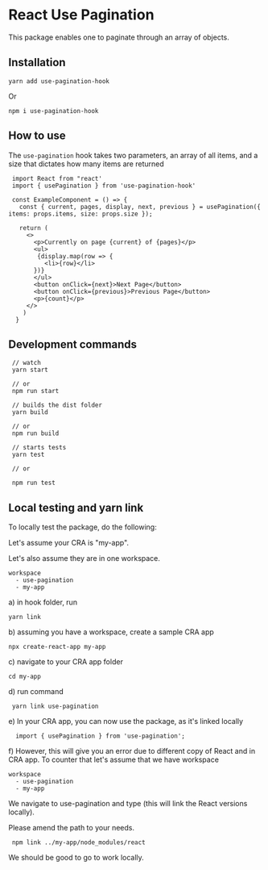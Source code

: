 # React Use Pagination

This package enables one to paginate through an array of objects.

## Installation

```
yarn add use-pagination-hook
```

Or 

```
npm i use-pagination-hook
```

## How to use

The `use-pagination` hook takes two parameters, an array of all items, and a size that dictates how many items are returned

```
 import React from "react'
 import { usePagination } from 'use-pagination-hook'

 const ExampleComponent = () => {
   const { current, pages, display, next, previous } = usePagination({ items: props.items, size: props.size });

   return (
     <>
       <p>Currently on page {current} of {pages}</p>
       <ul>
        {display.map(row => {
          <li>{row}</li> 
       })}
       </ul>
       <button onClick={next}>Next Page</button>
       <button onClick={previous}>Previous Page</button>
       <p>{count}</p>
     </>
    )
  }
```

## Development commands

```
 // watch
 yarn start

 // or
 npm run start
```

```
 // builds the dist folder
 yarn build

 // or
 npm run build
```

```
 // starts tests
 yarn test

 // or

 npm run test
```

## Local testing and yarn link

To locally test the package, do the following:

Let's assume your CRA is "my-app".

Let's also assume they are in one workspace.

```
workspace
  - use-pagination
  - my-app
```

a) in hook folder, run
```
yarn link
```
b) assuming you have a workspace, create a sample CRA app 
```
npx create-react-app my-app
```
c) navigate to your CRA app folder
```
cd my-app
```
d) run command
```
 yarn link use-pagination
```
e)  In your CRA app, you can now use the package, as it's linked locally 
```
  import { usePagination } from 'use-pagination';
```

f) However, this will give you an error due to different copy of React and in CRA app. 
   To counter that let's assume that we have workspace
```
workspace
  - use-pagination
  - my-app
```
  We navigate to use-pagination and type (this will link the React versions locally). 
  
  Please amend the path to your needs.
  ```
   npm link ../my-app/node_modules/react
  ```
  We should be good to go to work locally. 